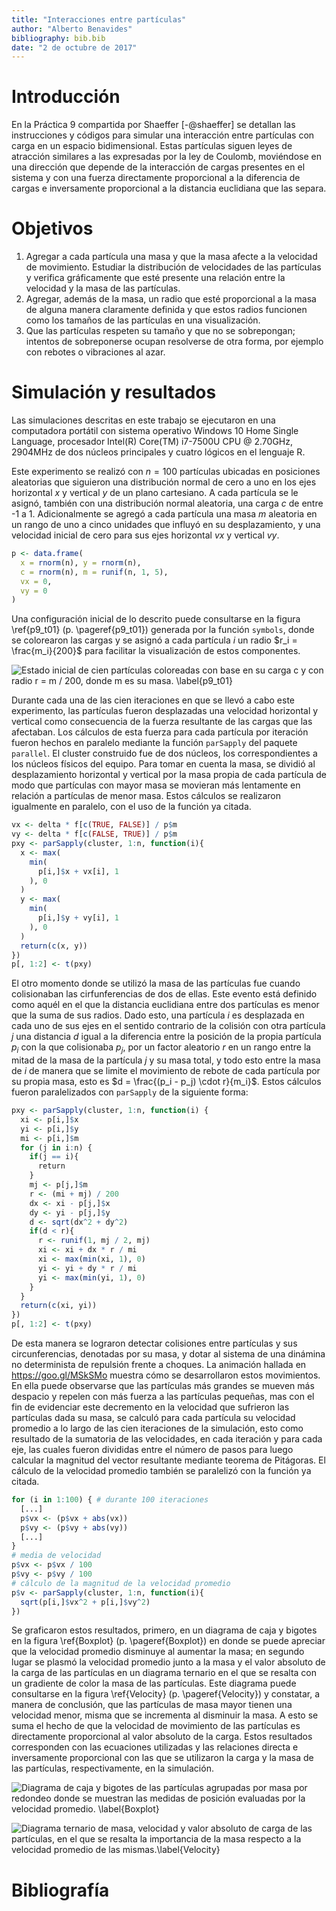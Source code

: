 ```yaml
---
title: "Interacciones entre partículas"
author: "Alberto Benavides"
bibliography: bib.bib
date: "2 de octubre de 2017"
---
```


# Introducción

En la Práctica 9 compartida por Shaeffer [-@shaeffer] se detallan las instrucciones y códigos para simular una interacción entre partículas con carga en un espacio bidimensional. Estas partículas siguen leyes de atracción similares a las expresadas por la ley de Coulomb, moviéndose en una dirección que depende de la interacción de cargas presentes en el sistema y con una fuerza directamente proporcional a la diferencia de cargas e inversamente proporcional a la distancia euclidiana que las separa.

# Objetivos
1. Agregar a cada partícula una masa y que la masa afecte a la velocidad de movimiento. Estudiar la distribución de velocidades de las partículas y verifica gráficamente que esté presente una relación entre la velocidad y la masa de las partículas.
1. Agregar, además de la masa, un radio que esté proporcional a la masa de alguna manera claramente definida y que estos radios funcionen como los tamaños de las partículas en una visualización.
1. Que las partículas respeten su tamaño y que no se sobrepongan; intentos de sobreponerse ocupan resolverse de otra forma, por ejemplo con rebotes o vibraciones al azar.

# Simulación y resultados
Las simulaciones descritas en este trabajo se ejecutaron en una computadora portátil con sistema operativo Windows 10 Home Single Language, procesador Intel(R) Core(TM) i7-7500U CPU @ $2.70$GHz, $2904$MHz de dos núcleos principales y cuatro lógicos en el lenguaje R.

Este experimento se realizó con $n = 100$ partículas ubicadas en posiciones aleatorias que siguieron una distribución normal de cero a uno en los ejes horizontal $x$ y vertical $y$ de un plano cartesiano. A cada partícula se le asignó, también con una distribución normal aleatoria, una carga $c$ de entre -1 a 1. Adicionalmente se agregó a cada partícula una masa $m$ aleatoria en un rango de uno a cinco unidades que influyó en su desplazamiento, y una velocidad inicial de cero para sus ejes horizontal $vx$ y vertical $vy$.

```r
p <- data.frame(
  x = rnorm(n), y = rnorm(n),
  c = rnorm(n), m = runif(n, 1, 5),
  vx = 0,
  vy = 0
)
```

Una configuración inicial de lo descrito puede consultarse en la figura \ref{p9_t01} (p. \pageref{p9_t01}) generada por la función `symbols`, donde se colorearon las cargas y se asignó a cada partícula $i$ un radio $r_i = \frac{m_i}{200}$ para facilitar la visualización de estos componentes.

![Estado inicial de cien partículas coloreadas con base en su carga $c$ y con radio $r = m / 200$, donde $m$ es su masa. \label{p9_t01}](img/p9_t001.png)

Durante cada una de las cien iteraciones en que se llevó a cabo este experimento, las partículas fueron desplazadas una velocidad horizontal y vertical como consecuencia de la fuerza resultante de las cargas que las afectaban. Los cálculos de esta fuerza para cada partícula por iteración fueron hechos en paralelo mediante la función `parSapply` del paquete `parallel`. El cluster construido fue de dos núcleos, los correspondientes a los núcleos físicos del equipo. Para tomar en cuenta la masa, se dividió al desplazamiento horizontal y vertical por la masa propia de cada partícula de modo que partículas con mayor masa se movieran más lentamente en relación a partículas de menor masa. Estos cálculos se realizaron igualmente en paralelo, con el uso de la función ya citada.

```r
vx <- delta * f[c(TRUE, FALSE)] / p$m
vy <- delta * f[c(FALSE, TRUE)] / p$m
pxy <- parSapply(cluster, 1:n, function(i){
  x <- max(
    min(
      p[i,]$x + vx[i], 1
    ), 0
  )
  y <- max(
    min(
      p[i,]$y + vy[i], 1
    ), 0
  )
  return(c(x, y))
})
p[, 1:2] <- t(pxy)
```

El otro momento donde se utilizó la masa de las partículas fue cuando colisionaban las cirfunferencias de dos de ellas. Este evento está definido como aquél en el que la distancia euclidiana entre dos partículas es menor que la suma de sus radios. Dado esto, una partícula $i$ es desplazada en cada uno de sus ejes en el sentido contrario de la colisión con otra partícula $j$ una distancia $d$ igual a la diferencia entre la posición de la propia partícula $p_i$ con la que colisionaba $p_j$, por un factor aleatorio $r$ en un rango entre la mitad de la masa de la partícula $j$ y su masa total, y todo esto entre la masa de $i$ de manera que se limite el movimiento de rebote de cada partícula por su propia masa, esto es $d = \frac{(p_i - p_j) \cdot r}{m_i}$. Estos cálculos fueron paralelizados con `parSapply` de la siguiente forma:

```r
pxy <- parSapply(cluster, 1:n, function(i) {
  xi <- p[i,]$x
  yi <- p[i,]$y
  mi <- p[i,]$m
  for (j in i:n) {
    if(j == i){
      return
    }
    mj <- p[j,]$m
    r <- (mi + mj) / 200
    dx <- xi - p[j,]$x
    dy <- yi - p[j,]$y
    d <- sqrt(dx^2 + dy^2)
    if(d < r){
      r <- runif(1, mj / 2, mj)
      xi <- xi + dx * r / mi
      xi <- max(min(xi, 1), 0)
      yi <- yi + dy * r / mi
      yi <- max(min(yi, 1), 0)
    }
  }
  return(c(xi, yi))
})
p[, 1:2] <- t(pxy)
```

De esta manera se lograron detectar colisiones entre partículas y sus circunferencias, denotadas por su masa, y dotar al sistema de una dinámina no determinista de repulsión frente a choques. La animación hallada en https://goo.gl/MSkSMo muestra cómo se desarrollaron estos movimientos. En ella puede observarse que las partículas más grandes se mueven más despacio y repelen con más fuerza a las partículas pequeñas, mas con el fin de evidenciar este decremento en la velocidad que sufrieron las partículas dada su masa, se calculó para cada partícula su velocidad promedio a lo largo de las cien iteraciones de la simulación, esto como resultado de la sumatoria de las velocidades, en cada iteración y para cada eje, las cuales fueron divididas entre el número de pasos para luego calcular la magnitud del vector resultante mediante teorema de Pitágoras. El cálculo de la velocidad promedio también se paralelizó con la función ya citada.

```r
for (i in 1:100) { # durante 100 iteraciones
  [...]
  p$vx <- (p$vx + abs(vx))
  p$vy <- (p$vy + abs(vy))
  [...]
}
# media de velocidad
p$vx <- p$vx / 100
p$vy <- p$vy / 100
# cálculo de la magnitud de la velocidad promedio
p$v <- parSapply(cluster, 1:n, function(i){
  sqrt(p[i,]$vx^2 + p[i,]$vy^2)
})
```

Se graficaron estos resultados, primero, en un diagrama de caja y bigotes en la figura \ref{Boxplot} (p. \pageref{Boxplot}) en donde se puede apreciar que la velocidad promedio disminuye al aumentar la masa; en segundo lugar se plasmó la velocidad promedio junto a la masa y el valor absoluto de la carga de las partículas en un diagrama ternario en el que se resalta con un gradiente de color la masa de las partículas. Este diagrama puede consultarse en la figura \ref{Velocity} (p. \pageref{Velocity}) y constatar, a manera de conclusión, que las partículas de masa mayor tienen una velocidad menor, misma que se incrementa al disminuir la masa. A esto se suma el hecho de que la velocidad de movimiento de las partículas es directamente proporcional al valor absoluto de la carga. Estos resultados corresponden con las ecuaciones utilizadas y las relaciones directa e inversamente proporcional con las que se utilizaron la carga y la masa de las partículas, respectivamente, en la simulación.

![Diagrama de caja y bigotes de las partículas agrupadas por masa por redondeo donde se muestran las medidas de posición evaluadas por la velocidad promedio. \label{Boxplot}](Boxplot.png)

![Diagrama ternario de masa, velocidad y valor absoluto de carga de las partículas, en el que se resalta la importancia de la masa respecto a la velocidad promedio de las mismas.\label{Velocity}](Velocity.png)

# Bibliografía
